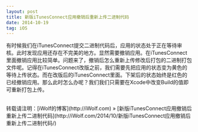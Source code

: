 ```yaml
---
layout: post
title: 新版iTunesConnect应用撤销后重新上传二进制代码
date: 2014-10-19
tag: iOS
---
```


有时候我们在iTunesConnect提交二进制代码后，应用的状态处于正在等待审核。此时发现应用还存在不完美的地方。显然需要撤销应用。在iTunesConnect里面撤销应用比较简单。问题来了，撤销后怎么重新上传修改后打包的二进制打包文件呢。记得在iTunesConnect改版之前，我们需要先把应用的状态变为黄色的等待上传状态。而在改版后的iTunesConnect里面。下架后的状态始终是红色的已经撤销应用。那么此时怎么办呢？我们我们只需要在Xcode中改变Build的值即可重新打包上传。


<br>
转载请注明：[iWolf的博客](http://iWolf.com) » [新版iTunesConnect应用撤销后重新上传二进制代码](http://iWolf.com/2014/10/新版iTunesConnect应用撤销后重新上传二进制代码/)  


